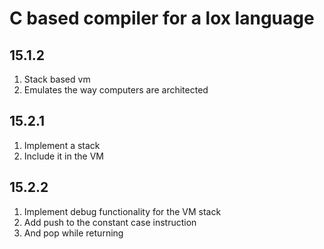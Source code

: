 # C based compiler for a lox language


## 15.1.2

1. Stack based vm
2. Emulates the way computers are architected

## 15.2.1

1. Implement a stack
2. Include it in the VM

## 15.2.2

1. Implement debug functionality for the VM stack
2. Add push to the constant case instruction
3. And pop while returning
